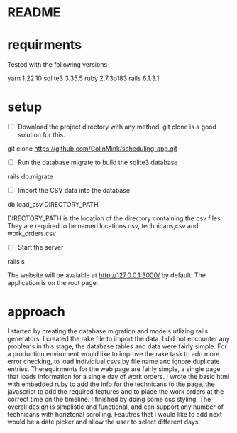# README

# requirments

Tested with the following versions

yarn 1.22.10
sqlite3 3.35.5
ruby 2.7.3p183
rails 6.1.3.1

# setup

- [ ] Download the project directory with any method, git clone is a good solution for this.

git clone https://github.com/ColinMink/scheduling-app.git

- [ ] Run the database migrate to build the sqlite3 database

rails db:migrate

- [ ] Import the CSV data into the database

db:load_csv DIRECTORY_PATH

DIRECTORY_PATH is the location of the directory containing the csv files. They are required to be named locations.csv, technicans,csv and work_orders.csv

- [ ] Start the server

rails s

The website will be avaiable at http://127.0.0.1:3000/ by default. The application is on the root page.

# approach

I started by creating the database migration and models utlizing rails generators.
I created the rake file to import the data. I did not encounter any problems in this stage, the database tables and data were fairly simple. For a production enviroment would like to improve the rake task to add more error checking, to load individiual csvs by file name and ignore duplicate entries. Therequirments for the web page are fairly simple, a single page that loads information for a single day of work orders. I wrote the basic html with embedded ruby to add the info for the technicans to the page, the javascript to add the required features and to place the work orders at the correct time on the timeline. I finished by doing some css styling. The overall design is simplistic and functional, and can support any number of technicans with horiztonal scrolling. Feautres that I would like to add next would be a date picker and allow the user to select different days.


